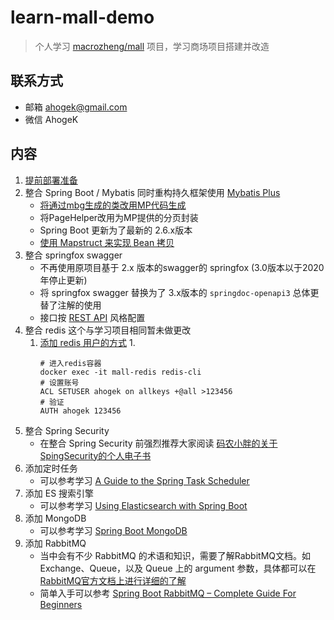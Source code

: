 # learn-mall-demo

> 个人学习 [macrozheng/mall](https://github.com/macrozheng/mall) 项目，学习商场项目搭建并改造

## 联系方式

- 邮箱 ahogek@gmail.com
- 微信 AhogeK

## 内容

1. [提前部署准备](doc/提前准备.md)
2. 整合 Spring Boot / Mybatis 同时重构持久框架使用 [Mybatis Plus](https://baomidou.com/guide/)
   * [将通过mbg生成的类改用MP代码生成](doc/MybatisPlus.md)
   * 将PageHelper改用为MP提供的分页封装
   * Spring Boot 更新为了最新的 2.6.x版本
   * [使用 Mapstruct 来实现 Bean 拷贝](doc/Bean拷贝.md)
3. 整合 springfox swagger
   * 不再使用原项目基于 2.x 版本的swagger的 springfox (3.0版本以于2020年停止更新)
   * 将 springfox swagger 替换为了 3.x版本的 ``springdoc-openapi3`` 总体更替了注解的使用
   * 接口按 [REST API](https://www.geeksforgeeks.org/rest-api-architectural-constraints/?ref=lbp) 风格配置
4. 整合 redis 这个与学习项目相同暂未做更改
   1. [添加 redis 用户的方式](https://redis.io/commands/acl-setuser)
      1.
      ```shell
      # 进入redis容器
      docker exec -it mall-redis redis-cli
      # 设置账号
      ACL SETUSER ahogek on allkeys +@all >123456
      # 验证
      AUTH ahogek 123456
      ```
5. 整合 Spring Security
   * 在整合 Spring Security 前强烈推荐大家阅读 [码农小胖的关于SpingSecurity的个人电子书](https://felord.cn/)
6. 添加定时任务
   * 可以参考学习 [A Guide to the Spring Task Scheduler](https://www.baeldung.com/spring-task-scheduler)
7. 添加 ES 搜索引擎
   * 可以参考学习 [Using Elasticsearch with Spring Boot](https://reflectoring.io/spring-boot-elasticsearch/)
8. 添加 MongoDB
   * 可以参考学习 [Spring Boot MongoDB](https://www.journaldev.com/18156/spring-boot-mongodb)
9. 添加 RabbitMQ
   * 当中会有不少 RabbitMQ 的术语和知识，需要了解RabbitMQ文档。如 Exchange、Queue，以及 Queue 上的 argument 参数，具体都可以在
     [RabbitMQ官方文档上进行详细的了解](https://www.rabbitmq.com/documentation.html)
   * 简单入手可以参考 [Spring Boot RabbitMQ – Complete Guide For Beginners](https://springhow.com/spring-boot-rabbitmq/)
